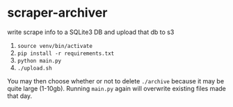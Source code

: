 # scraper-archiver
write scrape info to a SQLite3 DB and upload that db to s3

1) `source venv/bin/activate`
2) `pip install -r requirements.txt`
3) `python main.py`
4) `./upload.sh`

You may then choose whether or not to delete `./archive` because it may be quite large (1-10gb). Running `main.py` again will overwrite existing files made that day.
